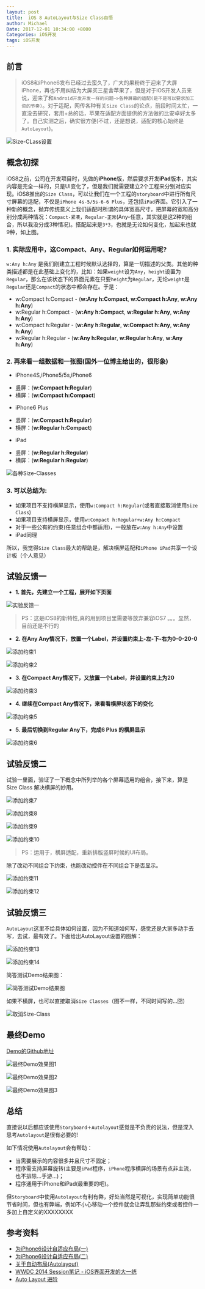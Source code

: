 ```yaml
---
layout: post
title:  iOS 8 AutoLayout与Size Class自悟
author: Michael
Date: 2017-12-01 10:34:00 +8000
Categories: iOS开发
tags: iOS开发
---
```


## 前言

>iOS8和iPhone6发布已经过去蛮久了，广大的果粉终于迎来了大屏iPhone，再也不用纠结为大屏买三星舍苹果了，但是对于iOS开发人员来说，迎来了和`Android开发开发一样的问题—>各种屏幕的适配(是不是可以要求加工资的节奏)`。对于适配，网传各种有关`Size Class`的论点，前段时间太忙，一直没去研究，套用+总的话，苹果在适配方面提供的方法做的比安卓好太多了。自己实测之后，确实很方便(不过，还是想说，适配的核心始终是`AutoLayout`)。

![Size-CLass设置](http://cc.cocimg.com/api/uploads/20141217/1418795367881579.png)

## 概念初探

iOS8之前，公司在开发项目时，先做的**iPhone**版，然后要求开发**iPad**版本，其实内容是完全一样的，只是UI变化了，但是我们就需要建立2个工程来分别对应实现。iOS8推出的`Size Class`，可以让我们在一个工程的`storyboard`中进行所有尺寸屏幕的适配，不仅是`iPhone 4s-5/5s-6-6 Plus`，还包括`iPad`界面。它引入了一种新的概念，抛弃传统意义上我们适配时所谓的具体宽高尺寸，把屏幕的宽和高分别分成两种情况：`Compact-紧凑`，`Regular-正常`(Any-任意，其实就是这2种的组合，所以我没分成3种情况)。搭配起来是`3*3`，也就是无论如何变化，加起来也就9种，如上图。

### 1. 实际应用中，这Compact、Any、Regular如何运用呢?

`w:Any h:Any` 是我们刚建立工程时候默认选择的，算是一切描述的父类。其他的种类描述都是在此基础上变化的，比如：如果`weight`设为`Any`，`height`设置为`Regular`，那么在该状态下的界面元素在只要`height`为`Regular`，无论`weight`是`Regular`还是`Compact`的状态中都会存在。于是：

- w:Compact h:Compact - (**w:Any h:Compact**, **w:Compact h:Any**, **w:Any h:Any**)
- w:Regular h:Compact - (**w:Any h:Compact**, **w:Regular h:Any**, **w:Any h:Any**)
- w:Compact h:Regular - (**w:Any h:Regular**, **w:Compact h:Any**, **w:Any h:Any**)
- w:Regular h:Regular - (**w:Any h:Regular**, **w:Regular h:Any**, **w:Any h:Any**) 

### 2. 再来看一组数据和一张图(国外一位博主给出的，很形象)

- iPhone4S,iPhone5/5s,iPhone6
 * 竖屏：(**w:Compact h:Regular**)
 * 横屏：(**w:Compact h:Compact**)
- iPhone6 Plus
 * 竖屏：(**w:Compact h:Regular**)
 * 横屏：(**w:Regular h:Compact**)
- iPad
 * 竖屏：(**w:Regular h:Regular**)
 * 横屏：(**w:Regular h:Regular**)

![各种Size-Classes](http://cc.cocimg.com/api/uploads/20141217/1418795540826221.png)

### 3. 可以总结为:

- 如果项目不支持横屏显示，使用`w:Compact h:Regular`(或者直接取消使用`Size Class`)
- 如果项目支持横屏显示，使用`w:Compact h:Regular+w:Any h:Compact` 
- 对于一些公有的约束(任意组合中都适用)，一般放在`w:Any h:Any`中设置
- iPad同理

所以，我觉得`Size Class`最大的帮助是，解决横屏适配和`iPhone iPad`共享一个设计板（个人意见）

## 试验反馈一

- **1. 首先，先建立一个工程，展开如下页面**

![实验反馈一](http://cc.cocimg.com/api/uploads/20141217/1418795619564332.png)

>PS：这是iOS8的新特性,真的用到项目里需要等放弃兼容iOS7 。。。显然，目前还是不行的 

- **2. 在Any Any情况下，放置一个Label，并设置约束上-左-下-右为0-0-20-0**

![添加约束1](http://cc.cocimg.com/api/uploads/20141217/1418795649852495.png)

![添加约束2](http://cc.cocimg.com/api/uploads/20141217/1418795676961340.png)

- **3. 在Compact Any情况下，又放置一个Label，并设置约束上为20**

![添加约束3](http://cc.cocimg.com/api/uploads/20141217/1418795705149952.png)

- **4. 继续在Compact Any情况下，来看看横屏状态下的变化**

![添加约束5](http://cc.cocimg.com/api/uploads/20141217/1418795785522114.png)

- **5. 最后切换到Regular Any下，完成6 Plus 的横屏显示**

![添加约束6](http://cc.cocimg.com/api/uploads/20141217/1418795810496572.png)

## 试验反馈二

试验一里面，验证了一下概念中所列举的各个屏幕适用的组合，接下来，算是Size Class 解决横屏的妙用。

![添加约束7](http://cc.cocimg.com/api/uploads/20141217/1418795836776193.png)

![添加约束8](http://cc.cocimg.com/api/uploads/20141217/1418796024741244.png)

![添加约束9](http://cc.cocimg.com/api/uploads/20141217/1418796024510371.png)

![添加约束10](http://cc.cocimg.com/api/uploads/20141217/1418796063111839.png)

>PS：运用于，横屏适配，重新排版竖屏时候的UI布局。

除了改动不同组合下约束，也能改动控件在不同组合下是否显示。

![添加约束11](http://cc.cocimg.com/api/uploads/20141217/1418796117706089.png)

![添加约束12](http://cc.cocimg.com/api/uploads/20141217/1418796117427802.png)

## 试验反馈三

`AutoLayout`这里不给具体如何设置，因为不知道如何写，感觉还是大家多动手去写，去试，最有效了。下面给出AutoLayout设置的图解：

![添加约束13](http://cc.cocimg.com/api/uploads/20141217/1418796203135811.png)

![添加约束14](http://cc.cocimg.com/api/uploads/20141217/1418796203676119.png)

简答测试Demo结果图：

![简答测试Demo结果图](http://cc.cocimg.com/api/uploads/20141217/1418796267535492.png)

如果不横屏，也可以直接取消`Size Classes`（图不一样，不同时间写的…囧）

![取消Size-Class](http://cc.cocimg.com/api/uploads/20141217/1418796274163824.png)

## 最终Demo

[Demo的Github地址](https://github.com/ConanMTHu/Size-Classes-Demo/tree/master)

![最终Demo效果图1](http://cc.cocimg.com/api/uploads/20141217/1418796310127465.gif)

![最终Demo效果图2](http://cc.cocimg.com/api/uploads/20141217/1418796435255360.png)

![最终Demo效果图3](http://cc.cocimg.com/api/uploads/20141217/1418796435901113.png)

## 总结

直接说以后都应该使用`Storyboard＋Autolayout`感觉是不负责的说法，但是深入思考`Autolayout`是很有必要的!

如下情况使用`Autolayout`会有帮助：

- 当需要展示的内容很多并且尺寸不固定；
- 程序需支持屏幕旋转(主要是`iPad`程序，`iPhone`程序横屏的场景有点非主流，也不排除...手游...)；
- 程序通用于iPhone和iPad(最重要的吧)。

但`Storyboard`中使用`Autolayout`有利有弊，好处当然是可视化，实现简单功能很节省时间，但也有弊端，例如不小心移动一个控件就会让弄乱那些约束或者控件一多加上自定义的XXXXXXXX

## 参考资料

- [为iPhone6设计自适应布局(一)](http://www.devtalking.com/articles/adaptive-layout-for-iphone6-1/)
- [为iPhone6设计自适应布局(二)](http://www.devtalking.com/articles/adaptive-layout-for-iphone6-2/)
- [关于自动布局(Autolayout)](http://blog.csdn.net/liangliang103377/article/details/40080071)
- [WWDC 2014 Session笔记 - iOS界面开发的大一统](http://onevcat.com/2014/07/ios-ui-unique/)
- [Auto Layout 进阶](http://blog.csdn.net/ysy441088327/article/details/12558097)


